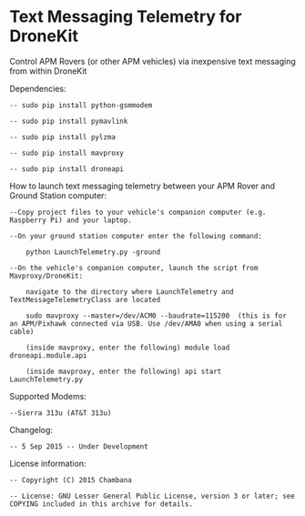# Text Messaging Telemetry for DroneKit
Control APM Rovers (or other APM vehicles) via inexpensive text messaging from within DroneKit

Dependencies:  

    -- sudo pip install python-gsmmodem
    
    -- sudo pip install pymavlink
    
    -- sudo pip install pylzma
    
    -- sudo pip install mavproxy
    
    -- sudo pip install droneapi


How to launch text messaging telemetry between your APM Rover and Ground Station computer:

    --Copy project files to your vehicle's companion computer (e.g. Raspberry Pi) and your laptop.
    
    --On your ground station computer enter the following command:  
    
        python LaunchTelemetry.py -ground
        
    --On the vehicle's companion computer, launch the script from Mavproxy/DroneKit:
    
        navigate to the directory where LaunchTelemetry and TextMessageTelemetryClass are located
        
        sudo mavproxy --master=/dev/ACM0 --baudrate=115200  (this is for an APM/Pixhawk connected via USB. Use /dev/AMA0 when using a serial cable)
        
        (inside mavproxy, enter the following) module load droneapi.module.api
        
        (inside mavproxy, enter the following) api start LaunchTelemetry.py  
        

Supported Modems:

    --Sierra 313u (AT&T 313u)


Changelog: 

    -- 5 Sep 2015 -- Under Development 
    
License information:

    -- Copyright (C) 2015 Chambana

    -- License: GNU Lesser General Public License, version 3 or later; see COPYING included in this archive for details.